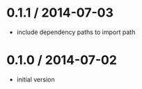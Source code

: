 
0.1.1 / 2014-07-03
==================

 * include dependency paths to import path

0.1.0 / 2014-07-02
==================

 * initial version
